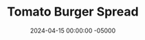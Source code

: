 ---
layout: post
title:  "Tomato Burger Spread"
date:   2024-04-15 00:00:00 -05000
categories: 
- Recipes
- Savory Sauces
permalink: /recipes/tomato-spread
image: /assets/Food/Savory Sauces/Tomato Spread/tomato-spread-cover.jpg
ing: tomatopastespread-ing
facts: tomatopastespread-facts
section1: 
start2: 
section2: 
start3: 
section3: 
start4: 
section4: 
start5: 
section5: 
Prep: 5
Rest: 
Cook: 
Source1: 
Source2: 
whisk: https://s.samsungfood.com/QXVjS
tags: 
- dressing
- salad
- spread
- sauce
- burger
- sandwich
- toast
- tomato paste
- soy sauce
- lemon juice
- creamy
Description: This spread is a cross between a BBQ sauce and a burger special sauce, but made to be a thick, creamy, and spreadable, instead of running out of your sandwich.  I use this as a sauce on my <a href="burger-patties">Simple Burger Patties</a> and a dressing on my <a href="burger-bowl">Chopped Burger Bowl with Sweet Potatoes</a>, and it works fantastically for both.  Each of the 4 servings is about 60 g, or 3-4 tbsp
Instructions: 
- Mix all ingredients in a bowl or small food processor.  Mashed avocado is a good dairy free replacement for yogurt.  Spread on sandwiches, or use as a salad dressing.  Store leftovers in the fridge
---